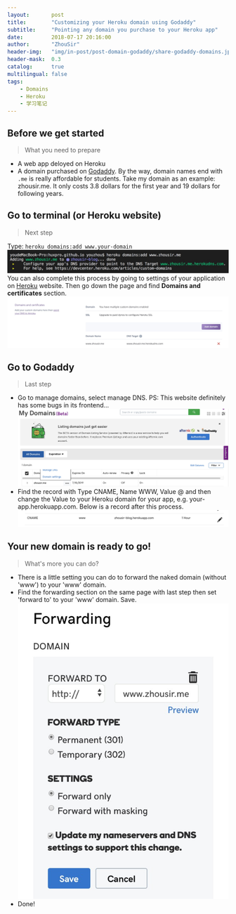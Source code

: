 ```yaml
---
layout:       post
title:        "Customizing your Heroku domain using Godaddy"
subtitle:     "Pointing any domain you purchase to your Heroku app"
date:         2018-07-17 20:16:00
author:       "ZhouSir"
header-img:   "img/in-post/post-domain-godaddy/share-godaddy-domains.jpg"
header-mask:  0.3
catalog:      true
multilingual: false
tags:
    - Domains
    - Heroku
    - 学习笔记
---
```


## Before we get started
> What you need to prepare

* A web app deloyed on Heroku
* A domain purchased on [Godaddy](www.godaddy.com). By the way, domain names end with `.me` is really affordable for students. Take my domain as an example: zhousir.me. It only costs 3.8 dollars for the first year and 19 dollars for following years.  

## Go to terminal (or Heroku website)
> Next step

Type: `heroku domains:add www.your-domain`
![](/img/in-post/post-domain-godaddy/terminal.jpg)
You can also complete this process by going to settings of your application on [Heroku](https://dashboard.heroku.com/apps) website. Then go down the page and find **Domains and certificates** section.
![](/img/in-post/post-domain-godaddy/heroku.jpg)

## Go to Godaddy
> Last step

* Go to manage domains, select manage DNS. PS: This website definitely has some bugs in its frontend...
![](/img/in-post/post-domain-godaddy/godaddy.jpg)
* Find the record with Type CNAME, Name WWW, Value @ and then change the Value to your Heroku domain for your app, e.g. your-app.herokuapp.com. Below is a record after this process.
![](/img/in-post/post-domain-godaddy/godaddy1.jpg)

## Your new domain is ready to go!
> What's more you can do?

* There is a little setting you can do to forward the naked domain (without 'www') to your 'www' domain.
* Find the forwarding section on the same page with last step then set 'forward to' to your 'www' domain. Save.
![](/img/in-post/post-domain-godaddy/forwarding.jpg)
* Done!